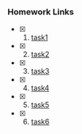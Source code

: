 ### Homework Links

- [x] 1. [task1](https://thedegreeisalie.github.io/math4610/homework/tasksheet1/task1)
- [x] 2. [task2](https://thedegreeisalie.github.io/math4610/homework/tasksheet1/task2)
- [x] 3. [task3](https://thedegreeisalie.github.io/math4610/homework/tasksheet1/task3)
- [x] 4. [task4](https://thedegreeisalie.github.io/math4610/homework/tasksheet1/task4)
- [x] 5. [task5](https://thedegreeisalie.github.io/math4610/homework/tasksheet1/task5)
- [x] 6. [task6](https://thedegreeisalie.github.io/math4610/homework/tasksheet1/task6)

